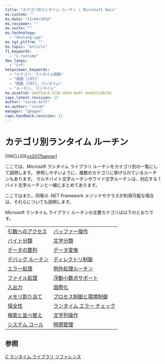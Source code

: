 ```yaml
---
title: "カテゴリ別ランタイム ルーチン | Microsoft Docs"
ms.custom: ""
ms.date: "11/04/2016"
ms.reviewer: ""
ms.suite: ""
ms.technology: 
  - "devlang-cpp"
ms.tgt_pltfrm: ""
ms.topic: "article"
f1_keywords: 
  - "c.runtime"
dev_langs: 
  - "C++"
helpviewer_keywords: 
  - "カテゴリ, ランタイム関数"
  - "関数 [CRT]"
  - "関数 [CRT], ランタイム"
  - "ルーチン, ランタイム"
ms.assetid: de6f5ac4-2226-4dad-be9f-deeb31138c9d
caps.latest.revision: 11
author: "corob-msft"
ms.author: "corob"
manager: "ghogen"
caps.handback.revision: 11
---
```

# カテゴリ別ランタイム ルーチン
[!INCLUDE[vs2017banner](../assembler/inline/includes/vs2017banner.md)]

ここでは、Microsoft ランタイム ライブラリ ルーチンをカテゴリ別の一覧にして説明します。  参照しやすいように、複数のカテゴリに挙げられているルーチンもあります。  マルチバイト文字ルーチンやワイド文字ルーチンは、対応する 1 バイト文字ルーチンと一緒にまとめてあります。  
  
 ここではまた、同等の .NET Framework メソッドやクラスが利用可能な場合は、それらについても説明します。  
  
 Microsoft ランタイム ライブラリ ルーチンの主要カテゴリは以下のとおりです。  
  
|||  
|-|-|  
|[引数へのアクセス](../c-runtime-library/argument-access.md)|[バッファー操作](../Topic/Buffer%20Manipulation.md)|  
|[バイト分類](../c-runtime-library/byte-classification.md)|[文字分類](../c-runtime-library/character-classification.md)|  
|[データの整列](../c-runtime-library/data-alignment.md)|[データ変換](../c-runtime-library/data-conversion.md)|  
|[デバッグ ルーチン](../c-runtime-library/debug-routines.md)|[ディレクトリ制御](../c-runtime-library/directory-control.md)|  
|[エラー処理](../c-runtime-library/error-handling-crt.md)|[例外処理ルーチン](../c-runtime-library/exception-handling-routines.md)|  
|[ファイル処理](../c-runtime-library/file-handling.md)|[浮動小数点サポート](../c-runtime-library/floating-point-support.md)|  
|[入出力](../Topic/Input%20and%20Output.md)|[国際化](../c-runtime-library/internationalization.md)|  
|[メモリ割り当て](../c-runtime-library/memory-allocation.md)|[プロセス制御と環境制御](../c-runtime-library/process-and-environment-control.md)|  
|[保全性](../c-runtime-library/robustness.md)|[ランタイム エラー チェック](../Topic/Run-Time%20Error%20Checking.md)|  
|[検索と並べ替え](../c-runtime-library/searching-and-sorting.md)|[文字列操作](../c-runtime-library/string-manipulation-crt.md)|  
|[システム コール](../Topic/System%20Calls.md)|[時間管理](../c-runtime-library/time-management.md)|  
  
## 参照  
 [C ランタイム ライブラリ リファレンス](../c-runtime-library/c-run-time-library-reference.md)